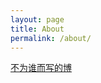 ```yaml
---
layout: page
title: About
permalink: /about/
---
```


[不为谁而写的博](http://www.puronglong.com/2016/06/08/whrite-blog.html)
